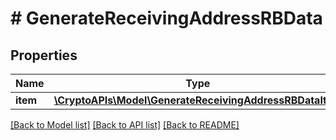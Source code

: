 # # GenerateReceivingAddressRBData

## Properties

Name | Type | Description | Notes
------------ | ------------- | ------------- | -------------
**item** | [**\CryptoAPIs\Model\GenerateReceivingAddressRBDataItem**](GenerateReceivingAddressRBDataItem.md) |  |

[[Back to Model list]](../../README.md#models) [[Back to API list]](../../README.md#endpoints) [[Back to README]](../../README.md)

